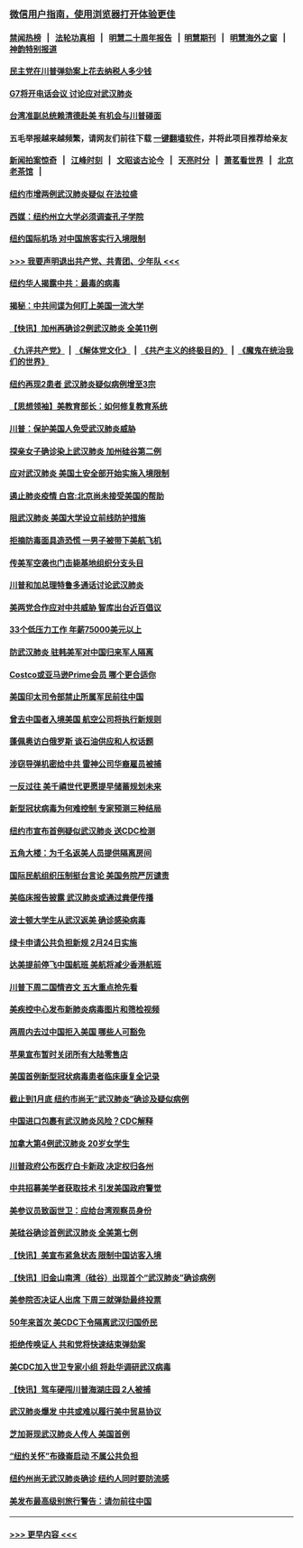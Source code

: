 ### [微信用户指南，使用浏览器打开体验更佳](https://github.com/gfw-breaker/banned-news1/blob/master/indexes/wechat-guide.md?t=0)
#### [禁闻热榜](热点新闻.md?t=0)  &nbsp;&nbsp;|&nbsp;&nbsp; [法轮功真相](https://github.com/gfw-breaker/truth/blob/master/README.md?t=0) &nbsp;&nbsp;|&nbsp;&nbsp; [明慧二十周年报告](https://github.com/gfw-breaker/mh-reports/blob/master/README.md?t=0) &nbsp;&nbsp;|&nbsp;&nbsp;[明慧期刊](https://github.com/gfw-breaker/mh-qikan) &nbsp;&nbsp;|&nbsp;&nbsp; [明慧海外之窗](https://github.com/gfw-breaker/mh-news/blob/master/README.md?t=0) &nbsp;&nbsp;|&nbsp;&nbsp; [神韵特别报道](https://github.com/gfw-breaker/mh-news/blob/master/shenyun.md?t=0)
#### [民主党在川普弹劾案上花去纳税人多少钱](../pages/nsc412/n11841941.md?t=02040222) 
#### [G7将开电话会议 讨论应对武汉肺炎](../pages/nsc412/n11841658.md?t=02040222) 
#### [台湾准副总统赖清德赴美 有机会与川普碰面](../pages/nsc412/n11841332.md?t=02040222) 
#### 五毛举报越来越频繁，请网友们前往下载 [一键翻墙软件](https://github.com/gfw-breaker/ssr-accounts)，并将此项目推荐给亲友
#### [新闻拍案惊奇](https://github.com/gfw-breaker/banned-news1/blob/master/pages/link4.md) &nbsp;&nbsp;|&nbsp;&nbsp; [江峰时刻](https://github.com/gfw-breaker/banned-news1/blob/master/pages/link4.md) &nbsp;&nbsp;|&nbsp;&nbsp; [文昭谈古论今](https://github.com/gfw-breaker/banned-news1/blob/master/pages/link4.md) &nbsp;&nbsp;|&nbsp;&nbsp; [天亮时分](https://github.com/gfw-breaker/banned-news1/blob/master/pages/link4.md) &nbsp;&nbsp;|&nbsp;&nbsp; [萧茗看世界](https://github.com/gfw-breaker/banned-news1/blob/master/pages/link4.md) &nbsp;&nbsp;|&nbsp;&nbsp; [北京老茶馆](https://github.com/gfw-breaker/banned-news1/blob/master/pages/link4.md) &nbsp;&nbsp;|&nbsp;&nbsp; 
#### [纽约市增两例武汉肺炎疑似 在法拉盛](../pages/nsc412/n11840625.md?t=02040222) 
#### [西媒：纽约州立大学必须调查孔子学院](../pages/nsc412/n11840637.md?t=02040222) 
#### [纽约国际机场  对中国旅客实行入境限制](../pages/nsc412/n11840619.md?t=02040222) 
#### [>>> 我要声明退出共产党、共青团、少年队 <<<](https://github.com/begood0513/goodnews/blob/master/quit/letter.md) 
#### [纽约华人揭露中共：最毒的病毒](../pages/nsc412/n11840631.md?t=02040222) 
#### [揭秘：中共间谍为何盯上美国一流大学](../pages/nsc412/n11840270.md?t=02040222) 
#### [【快讯】加州再确诊2例武汉肺炎 全美11例](../pages/nsc412/n11840339.md?t=02040222) 
#### [《九评共产党》](https://github.com/begood0513/9ping.md/blob/master/README.md) &nbsp;|&nbsp; [《解体党文化》](../../../../jtdwh.md/blob/master/README.md)  &nbsp;|&nbsp; [《共产主义的终极目的》](../../../../gczydzjmd.md/blob/master/README.md) &nbsp;|&nbsp; [《魔鬼在统治我们的世界》](../../../../mgztzwmdsj.md/blob/master/README.md) 
#### [纽约再现2患者 武汉肺炎疑似病例增至3宗](../pages/nsc412/n11840010.md?t=02040222) 
#### [【思想领袖】美教育部长：如何修复教育系统](../pages/nsc412/n11690865.md?t=02040222) 
#### [川普：保护美国人免受武汉肺炎威胁](../pages/nsc412/n11839718.md?t=02040222) 
#### [探亲女子确诊染上武汉肺炎 加州硅谷第二例](../pages/nsc412/n11839784.md?t=02040222) 
#### [应对武汉肺炎 美国土安全部开始实施入境限制](../pages/nsc412/n11839729.md?t=02040222) 
#### [遏止肺炎疫情 白宫:北京尚未接受美国的帮助](../pages/nsc412/n11839660.md?t=02040222) 
#### [阻武汉肺炎 美国大学设立前线防护措施](../pages/nsc412/n11839479.md?t=02040222) 
#### [拒摘防毒面具造恐慌 一男子被带下美航飞机](../pages/nsc412/n11839455.md?t=02040222) 
#### [传美军空袭也门击毙基地组织分支头目](../pages/nsc412/n11839210.md?t=02040222) 
#### [川普和加总理特鲁多通话讨论武汉肺炎](../pages/nsc412/n11839128.md?t=02040222) 
#### [美两党合作应对中共威胁 智库出台近百倡议](../pages/nsc412/n11838437.md?t=02040222) 
#### [33个低压力工作 年薪75000美元以上](../pages/nsc412/n11834441.md?t=02040222) 
#### [防武汉肺炎 驻韩美军对中国归来军人隔离](../pages/nsc412/n11838970.md?t=02040222) 
#### [Costco或亚马逊Prime会员 哪个更合适你](../pages/nsc412/n11834459.md?t=02040222) 
#### [美国印太司令部禁止所属军民前往中国](../pages/nsc412/n11838418.md?t=02040222) 
#### [曾去中国者入境美国 航空公司将执行新规则](../pages/nsc412/n11838375.md?t=02040222) 
#### [蓬佩奥访白俄罗斯 谈石油供应和人权话题](../pages/nsc412/n11838242.md?t=02040222) 
#### [涉窃导弹机密给中共 雷神公司华裔雇员被捕](../pages/nsc412/n11838129.md?t=02040222) 
#### [一反过往 美千禧世代更愿提早储蓄规划未来](../pages/nsc412/n11837601.md?t=02040222) 
#### [新型冠状病毒为何难控制 专家预测三种结局](../pages/nsc412/n11838002.md?t=02040222) 
#### [纽约市宣布首例疑似武汉肺炎 送CDC检测](../pages/nsc412/n11837852.md?t=02040222) 
#### [五角大楼：为千名返美人员提供隔离房间](../pages/nsc412/n11837831.md?t=02040222) 
#### [国际民航组织压制挺台言论 美国务院严厉谴责](../pages/nsc412/n11837791.md?t=02040222) 
#### [美临床报告披露 武汉肺炎或通过粪便传播](../pages/nsc412/n11837626.md?t=02040222) 
#### [波士顿大学生从武汉返美 确诊感染病毒](../pages/nsc412/n11837580.md?t=02040222) 
#### [绿卡申请公共负担新规 2月24日实施](../pages/nsc412/n11836634.md?t=02040222) 
#### [达美提前停飞中国航班 美航将减少香港航班](../pages/nsc412/n11837649.md?t=02040222) 
#### [川普下周二国情咨文 五大重点抢先看](../pages/nsc412/n11837512.md?t=02040222) 
#### [美疾控中心发布新肺炎病毒图片和筛检视频](../pages/nsc412/n11837491.md?t=02040222) 
#### [两周内去过中国拒入美国 哪些人可豁免](../pages/nsc412/n11837400.md?t=02040222) 
#### [苹果宣布暂时关闭所有大陆零售店](../pages/nsc412/n11837097.md?t=02040222) 
#### [美国首例新型冠状病毒患者临床康复全记录](../pages/nsc412/n11836513.md?t=02040222) 
#### [截止到1月底  纽约市尚无“武汉肺炎”确诊及疑似病例](../pages/nsc412/n11836657.md?t=02040222) 
#### [中国进口包裹有武汉肺炎风险？CDC解释](../pages/nsc412/n11836321.md?t=02040222) 
#### [加拿大第4例武汉肺炎 20岁女学生](../pages/nsc412/n11836537.md?t=02040222) 
#### [川普政府公布医疗白卡新政 决定权归各州](../pages/nsc412/n11836336.md?t=02040222) 
#### [中共招募美学者获取技术 引发美国政府警觉](../pages/nsc412/n11836277.md?t=02040222) 
#### [美参议员致函世卫：应给台湾观察员身份](../pages/nsc412/n11836183.md?t=02040222) 
#### [美硅谷确诊首例武汉肺炎 全美第七例](../pages/nsc412/n11836093.md?t=02040222) 
#### [【快讯】美宣布紧急状态 限制中国访客入境](../pages/nsc412/n11836030.md?t=02040222) 
#### [【快讯】旧金山南湾（硅谷）出现首个“武汉肺炎”确诊病例](../pages/nsc412/n11836084.md?t=02040222) 
#### [美参院否决证人出席 下周三就弹劾最终投票](../pages/nsc412/n11835900.md?t=02040222) 
#### [50年来首次 美CDC下令隔离武汉归国侨民](../pages/nsc412/n11835854.md?t=02040222) 
#### [拒绝传唤证人 共和党将快速结束弹劾案](../pages/nsc412/n11835573.md?t=02040222) 
#### [美CDC加入世卫专家小组 将赴华调研武汉病毒](../pages/nsc412/n11835584.md?t=02040222) 
#### [【快讯】驾车硬闯川普海湖庄园 2人被捕](../pages/nsc412/n11835785.md?t=02040222) 
#### [武汉肺炎爆发 中共或难以履行美中贸易协议](../pages/nsc412/n11834752.md?t=02040222) 
#### [芝加哥现武汉肺炎人传人 美国首例](../pages/nsc412/n11834730.md?t=02040222) 
#### [“纽约关怀”布碌崙启动  不属公共负担](../pages/nsc412/n11834269.md?t=02040222) 
#### [纽约州尚无武汉肺炎确诊  纽约人同时要防流感](../pages/nsc412/n11834247.md?t=02040222) 
#### [美发布最高级别旅行警告：请勿前往中国](../pages/nsc412/n11834038.md?t=02040222) 

----
#### [ >>> 更早内容 <<< ](../indexes/nsc412-earlier.md)
